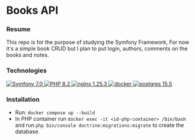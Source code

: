 
# Books API

### Resume
This repo is for the purpose of studying the Symfony Framework, For now it's a simple book CRUD but I plan to put login, authors, comments on the books and notes.

### Technologies
<a href="https://symfony.com">
    <img src="https://shields.io/badge/Symfony-7.0-blue.svg?logo=symfony" alt="Symfony 7.0" />
</a>
<a href="https://www.php.net/">
    <img src="https://shields.io/badge/php-8.2-blue.svg?logo=php" alt="PHP 8.2" />
</a>
<a href="https://nginx.org/en/">
    <img src="https://shields.io/badge/nginx-1.25.3-blue.svg?logo=nginx" alt="nginx 1.25.3" />
</a>
<a href="https://www.docker.com/">
    <img src="https://shields.io/badge/docker-20.10-blue.svg?logo=docker" alt="docker" />
</a>
<a href="https://www.postgresql.org/">
    <img src="https://shields.io/badge/postgres-15.5-blue.svg?logo=postgresql" alt="postgres 15.5" />
</a>

### Installation

 - Run: ````docker compose up --build````
 - In PHP container run ````docker exec -it <id-php-container> /bin/bash```` and run ````php bin/console doctrine:migrations:migrate```` to create the database.